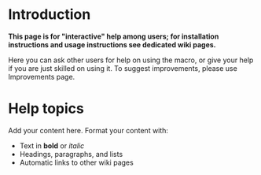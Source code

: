 # Introduction #

**This page is for "interactive" help among users; for installation instructions and usage instructions see dedicated wiki pages.**

Here you can ask other users for help on using the macro, or give your help if you are just skilled on using it. To suggest improvements, please use Improvements page.


# Help topics #

Add your content here.  Format your content with:
  * Text in **bold** or _italic_
  * Headings, paragraphs, and lists
  * Automatic links to other wiki pages